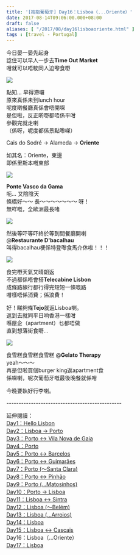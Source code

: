 ```yaml
---
title: '[抱抱葡萄牙] Day16：Lisboa（...Oriente）'
date: 2017-08-14T09:06:00.000+08:00
draft: false
aliases: [ "/2017/08/day16lisboaoriente.html" ]
tags : [travel - Portugal]
---
```


今日晏一晏先起身  
諗住可以早人一步去**Time Out Market**  
咁就可以唔駛同人迫嚟食嘢  

[![](https://c1.staticflickr.com/5/4426/36002507060_21957079b0_z.jpg)](https://c1.staticflickr.com/5/4426/36002507060_21957079b0_z.jpg)

點知... 早得滯囉  
原來真係未到lunch hour  
呢度啲餐廳真係會唔開㗎  
是但啦，反正啲嘢都唔係平咁  
參觀完就走喇  
（係呀，呢度都係景點嚟㗎）  
  
Cais do Sodré → Alameda → **Oriente**  
  
如其名：Oriente，東邊  
即係里斯本嘅東部  

[![](https://c1.staticflickr.com/5/4441/36262288471_47373805de_z.jpg)](https://c1.staticflickr.com/5/4441/36262288471_47373805de_z.jpg)

**Ponte Vasco da Gama**  
呃... 又陰陰天  
條橋好～～ 長～～～～～～～ 呀！  
無咩嘅，全歐洲最長啫  

[![](https://c1.staticflickr.com/5/4398/36231077432_08f9fb1e3e_z.jpg)](https://c1.staticflickr.com/5/4398/36231077432_08f9fb1e3e_z.jpg)

然後等吓等吓終於等到間餐廳開喇  
@**Restaurante D'bacalhau**  
叫得bacalhau梗係特登嚟食馬介休啦！！！  

[![](https://c1.staticflickr.com/5/4392/36231501752_f2aaa76693_z.jpg)](https://c1.staticflickr.com/5/4392/36231501752_f2aaa76693_z.jpg)

食完嘢天氣又晴朗返  
不過都係唔會搭**Telecabine Lisbon**  
成條路線行都行得完短短一條嘅路  
咁樣唔係消費；係浪費！  
  
好！睇夠條**Tejo**就返Lisboa喇。  
返到去就同平日响香港一樣咁  
喺屋企（apartment）乜都唔做  
直到想落街食嘢...  

[![](https://c1.staticflickr.com/5/4351/36231911612_839385bdca_z.jpg)](https://c1.staticflickr.com/5/4351/36231911612_839385bdca_z.jpg)

食雪糕食雪糕食雪糕 @**Gelato Therapy**  
yeah～～～  
再是但啦買個burger king返apartment食  
係㗎喇，呢次葡萄牙嘅最後晚餐就係咁  
  
  
今晚要執好行李喇。  
  
\-----------------------------------------------  
  
延伸閱讀：  
[Day1：Hello Lisbon](https://www.hidie.net/2017/07/day1hello-lisbon.html)  
[Day2：Lisboa → Porto](https://www.hidie.net/2017/07/day2lisboa-porto.html)  
[Day3：Porto ↔ Vila Nova de Gaia](https://www.hidie.net/2017/07/day3porto-vila-nova-de-gaia.html)  
[Day4：Porto](http://www.hidie.net/2017/07/day4porto.html)  
[Day5：Porto ↔ Barcelos](http://www.hidie.net/2017/07/day5porto-barcelos.html)  
[Day6：Porto ↔ Guimarães](http://www.hidie.net/2017/07/day6porto-guimaraes.html)  
[Day7：Porto (～Santa Clara)](http://www.hidie.net/2017/08/day7porto-santa-clara.html)  
[Day8：Porto ↔ Pinhão](http://www.hidie.net/2017/08/day8porto-pinhao.html)  
[Day9：Porto (...Matosinhos)](http://www.hidie.net/2017/08/day9porto-matosinhos.html)  
[Day10：Porto → Lisboa](http://www.hidie.net/2017/08/day10porto-lisboa.html)  
[Day11：Lisboa ↔ Sintra](http://www.hidie.net/2017/08/day11lisboa-sintra.html)  
[Day12：Lisboa (～Belém)](http://www.hidie.net/2017/08/day12lisboa-belem.html)  
[Day13：Lisboa (...Arroios)](http://www.hidie.net/2017/08/day13lisboa-arroios.html)  
[Day14：Lisboa](http://www.hidie.net/2017/08/day14lisboa.html)  
[Day15：Lisboa ↔ Cascais](http://www.hidie.net/2017/08/day15lisboa-cascais.html)  
Day16：Lisboa（...Oriente）  
[Day17：Lisboa](http://www.hidie.net/2017/08/day17lisboa.html)
